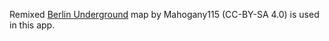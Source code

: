 Remixed [Berlin Underground](https://commons.wikimedia.org/wiki/File:Berlin_Underground.svg) map by Mahogany115 (CC-BY-SA 4.0) is used in this app.
